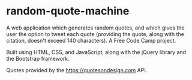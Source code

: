 # random-quote-machine
A web application which generates random quotes, and which gives the user the option to tweet each quote (providing the quote, along with the citation, doesn't exceed 140 characters). A Free Code Camp project.

Built using HTML, CSS, and JavaScript, along with the jQuery library and the Bootstrap framework.

Quotes provided by the https://quotesondesign.com API.
